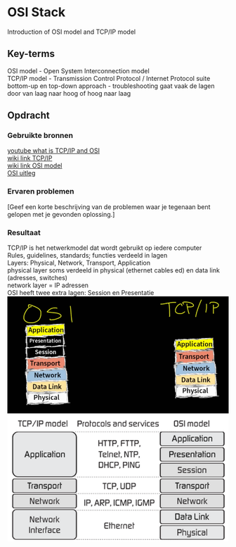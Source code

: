# OSI Stack
Introduction of OSI model and TCP/IP model

## Key-terms
OSI model - Open System Interconnection model  
TCP/IP model - Transmission Control Protocol / Internet Protocol suite  
bottom-up en top-down approach - troubleshooting gaat vaak de lagen door van laag naar hoog of hoog naar laag

## Opdracht
### Gebruikte bronnen
[youtube what is TCP/IP and OSI](https://www.youtube.com/watch?v=CRdL1PcherM)  
[wiki link TCP/IP](https://en.wikipedia.org/wiki/Internet_protocol_suite)  
[wiki link OSI model](https://en.wikipedia.org/wiki/OSI_model)  
[OSI uitleg](https://www.imperva.com/learn/application-security/osi-model/)

### Ervaren problemen
[Geef een korte beschrijving van de problemen waar je tegenaan bent gelopen met je gevonden oplossing.]

### Resultaat
TCP/IP is het netwerkmodel dat wordt gebruikt op iedere computer  
Rules, guidelines, standards; functies verdeeld in lagen  
Layers: Physical, Network, Transport, Application  
physical layer soms verdeeld in physical (ethernet cables ed) en data link (adresses, switches)  
network layer = IP adressen  
OSI heeft twee extra lagen: Session en Presentatie  
![vergelijking](Images/01-OSI-vs_TCP-IP.PNG)  
![vergelijking+voorbeelden](Images/01-TCP-IP-model-vs-OSI-model.png)
